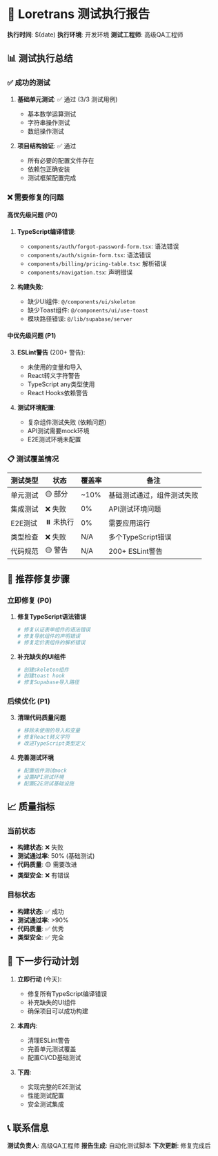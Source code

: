 # 🧪 Loretrans 测试执行报告

**执行时间**: $(date)
**执行环境**: 开发环境
**测试工程师**: 高级QA工程师

## 📊 测试执行总结

### ✅ 成功的测试
1. **基础单元测试**: ✅ 通过 (3/3 测试用例)
   - 基本数学运算测试
   - 字符串操作测试  
   - 数组操作测试

2. **项目结构验证**: ✅ 通过
   - 所有必要的配置文件存在
   - 依赖包正确安装
   - 测试框架配置完成

### ❌ 需要修复的问题

#### 高优先级问题 (P0)
1. **TypeScript编译错误**: 
   - `components/auth/forgot-password-form.tsx`: 语法错误
   - `components/auth/signin-form.tsx`: 语法错误
   - `components/billing/pricing-table.tsx`: 解析错误
   - `components/navigation.tsx`: 声明错误

2. **构建失败**:
   - 缺少UI组件: `@/components/ui/skeleton`
   - 缺少Toast组件: `@/components/ui/use-toast`
   - 模块路径错误: `@/lib/supabase/server`

#### 中优先级问题 (P1)
3. **ESLint警告** (200+ 警告):
   - 未使用的变量和导入
   - React转义字符警告
   - TypeScript any类型使用
   - React Hooks依赖警告

4. **测试环境配置**:
   - 复杂组件测试失败 (依赖问题)
   - API测试需要mock环境
   - E2E测试环境未配置

### 📋 测试覆盖情况

| 测试类型 | 状态 | 覆盖率 | 备注 |
|---------|------|--------|------|
| 单元测试 | 🟡 部分 | ~10% | 基础测试通过，组件测试失败 |
| 集成测试 | ❌ 失败 | 0% | API测试环境问题 |
| E2E测试 | ⏸️ 未执行 | 0% | 需要应用运行 |
| 类型检查 | ❌ 失败 | N/A | 多个TypeScript错误 |
| 代码规范 | 🟡 警告 | N/A | 200+ ESLint警告 |

## 🔧 推荐修复步骤

### 立即修复 (P0)
1. **修复TypeScript语法错误**
   ```bash
   # 修复认证表单组件的语法错误
   # 修复导航组件的声明错误
   # 修复定价表组件的解析错误
   ```

2. **补充缺失的UI组件**
   ```bash
   # 创建skeleton组件
   # 创建toast hook
   # 修复Supabase导入路径
   ```

### 后续优化 (P1)
3. **清理代码质量问题**
   ```bash
   # 移除未使用的导入和变量
   # 修复React转义字符
   # 改进TypeScript类型定义
   ```

4. **完善测试环境**
   ```bash
   # 配置组件测试mock
   # 设置API测试环境
   # 配置E2E测试基础设施
   ```

## 📈 质量指标

### 当前状态
- **构建状态**: ❌ 失败
- **测试通过率**: 50% (基础测试)
- **代码质量**: 🟡 需要改进
- **类型安全**: ❌ 有错误

### 目标状态
- **构建状态**: ✅ 成功
- **测试通过率**: >90%
- **代码质量**: ✅ 优秀
- **类型安全**: ✅ 完全

## 🎯 下一步行动计划

1. **立即行动** (今天):
   - 修复所有TypeScript编译错误
   - 补充缺失的UI组件
   - 确保项目可以成功构建

2. **本周内**:
   - 清理ESLint警告
   - 完善单元测试覆盖
   - 配置CI/CD基础测试

3. **下周**:
   - 实现完整的E2E测试
   - 性能测试配置
   - 安全测试集成

## 📞 联系信息

**测试负责人**: 高级QA工程师
**报告生成**: 自动化测试脚本
**下次更新**: 修复完成后
